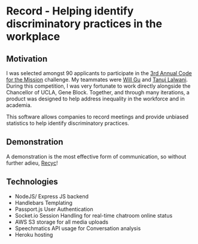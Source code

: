 # Record - Helping identify discriminatory practices in the workplace

## Motivation
I was selected amongst 90 applicants to participate in the [3rd Annual Code for the Mission](http://newsroom.ucla.edu/stories/help-ucla-chancellor-gene-block-develop-an-app) challenge.  My teammates were [Will Gu](https://github.com/willgu29) and [Tanuj Lalwani](https://github.com/tanujlalwani).  During this competition, I was very fortunate to work directly alongside the Chancellor of UCLA, Gene Block.  Together, and through many iterations, a product was designed to help address inequality in the workforce and in academia.

This software allows companies to record meetings and provide unbiased statistics to help identify discriminatory practices.

## Demonstration

A demonstration is the most effective form of communication, so without further adieu, [Recyc](https://www.youtube.com/watch?v=cBYrOZ0AfHk)!

## Technologies
- NodeJS/ Express JS backend
- Handlebars Templating
- Passport.js User Authentication
- Socket.io Session Handling for real-time chatroom online status
- AWS S3 storage for all media uploads
- Speechmatics API usage for Conversation analysis
- Heroku hosting
